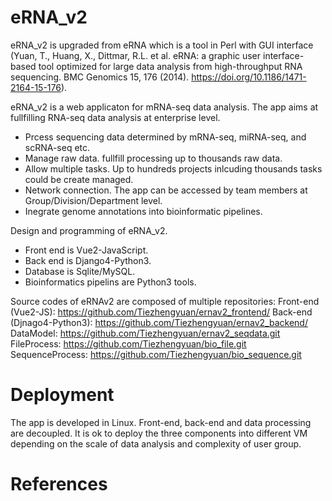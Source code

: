 # eRNA_v2

eRNA_v2 is upgraded from eRNA which is a tool in Perl with GUI interface (Yuan, T., Huang, X., Dittmar, R.L. et al. eRNA: a graphic user interface-based tool optimized for large data analysis from high-throughput RNA sequencing. BMC Genomics 15, 176 (2014). https://doi.org/10.1186/1471-2164-15-176).

eRNA_v2 is a web applicaton for mRNA-seq data analysis. The app aims at fullfilling RNA-seq data analysis at enterprise level.
- Prcess sequencing data determined by mRNA-seq, miRNA-seq, and scRNA-seq etc.
- Manage raw data. fullfill processing up to thousands raw data.
- Allow multiple tasks. Up to hundreds projects inlcuding thousands tasks could be create managed.
- Network connection. The app can be accessed by team members at Group/Division/Department level.
- Inegrate genome annotations into bioinformatic pipelines.

Design and programming of eRNA_v2. 
- Front end is Vue2-JavaScript.
- Back end is Django4-Python3.
- Database is Sqlite/MySQL.
- Bioinformatics pipelins are Python3 tools.


Source codes of eRNAv2 are composed of multiple  repositories:
Front-end (Vue2-JS): https://github.com/Tiezhengyuan/ernav2_frontend/
Back-end (Djnago4-Python3): https://github.com/Tiezhengyuan/ernav2_backend/
DataModel: https://github.com/Tiezhengyuan/ernav2_seqdata.git
FileProcess: https://github.com/Tiezhengyuan/bio_file.git
SequenceProcess: https://github.com/Tiezhengyuan/bio_sequence.git


# Deployment

The app is developed in Linux. Front-end, back-end and data processing are decoupled. It is ok to deploy the three components into different VM depending on the scale of data analysis and complexity of user group.

# References
